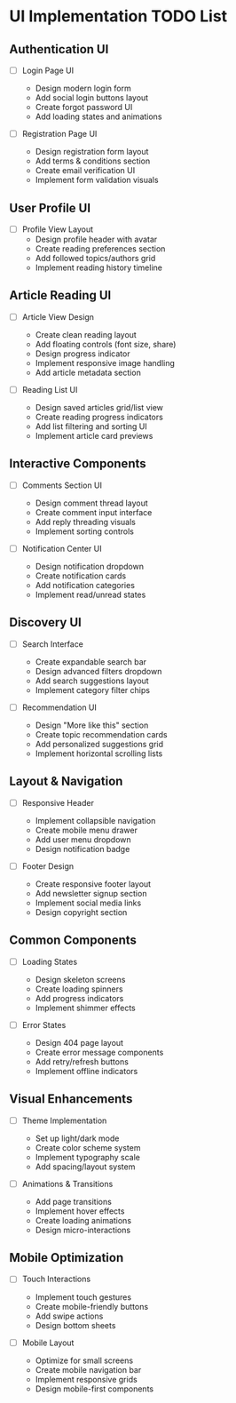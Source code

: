 # UI Implementation TODO List

## Authentication UI
- [ ] Login Page UI
  - Design modern login form
  - Add social login buttons layout
  - Create forgot password UI
  - Add loading states and animations

- [ ] Registration Page UI
  - Design registration form layout
  - Add terms & conditions section
  - Create email verification UI
  - Implement form validation visuals

## User Profile UI
- [ ] Profile View Layout
  - Design profile header with avatar
  - Create reading preferences section
  - Add followed topics/authors grid
  - Implement reading history timeline

## Article Reading UI
- [ ] Article View Design
  - Create clean reading layout
  - Add floating controls (font size, share)
  - Design progress indicator
  - Implement responsive image handling
  - Add article metadata section

- [ ] Reading List UI
  - Design saved articles grid/list view
  - Create reading progress indicators
  - Add list filtering and sorting UI
  - Implement article card previews

## Interactive Components
- [ ] Comments Section UI
  - Design comment thread layout
  - Create comment input interface
  - Add reply threading visuals
  - Implement sorting controls

- [ ] Notification Center UI
  - Design notification dropdown
  - Create notification cards
  - Add notification categories
  - Implement read/unread states

## Discovery UI
- [ ] Search Interface
  - Create expandable search bar
  - Design advanced filters dropdown
  - Add search suggestions layout
  - Implement category filter chips

- [ ] Recommendation UI
  - Design "More like this" section
  - Create topic recommendation cards
  - Add personalized suggestions grid
  - Implement horizontal scrolling lists

## Layout & Navigation
- [ ] Responsive Header
  - Implement collapsible navigation
  - Create mobile menu drawer
  - Add user menu dropdown
  - Design notification badge

- [ ] Footer Design
  - Create responsive footer layout
  - Add newsletter signup section
  - Implement social media links
  - Design copyright section

## Common Components
- [ ] Loading States
  - Design skeleton screens
  - Create loading spinners
  - Add progress indicators
  - Implement shimmer effects

- [ ] Error States
  - Design 404 page layout
  - Create error message components
  - Add retry/refresh buttons
  - Implement offline indicators

## Visual Enhancements
- [ ] Theme Implementation
  - Set up light/dark mode
  - Create color scheme system
  - Implement typography scale
  - Add spacing/layout system

- [ ] Animations & Transitions
  - Add page transitions
  - Implement hover effects
  - Create loading animations
  - Design micro-interactions

## Mobile Optimization
- [ ] Touch Interactions
  - Implement touch gestures
  - Create mobile-friendly buttons
  - Add swipe actions
  - Design bottom sheets

- [ ] Mobile Layout
  - Optimize for small screens
  - Create mobile navigation bar
  - Implement responsive grids
  - Design mobile-first components 